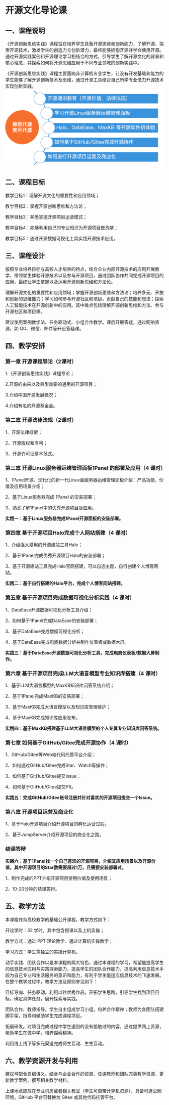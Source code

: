 # 开源文化导论课

## 一、课程说明

《开源创新思维实践》课程旨在培养学生具备开源思维和创新能力，了解开源、探索开源技术，激发学生的创造力与创新潜力，最终能够拥抱开源并学会使用开源。通过开源实践案例和开源理论学习相结合的方式，引导学生了解开源文化的背景和核心理念，并探索如何将开源思维应用于不同专业领域的创新实践中。

《开源创新思维实践》课程主要面向非计算机专业学生，让没有开发基础和能力的学生能够了解开源创新技术及思维，通过开源工具结合自己所学专业借力开源技术实现创新实践。\
![图片1](/image.png)

## 二、课程目标

教学目标1：理解开源文化的重要性和应用领域；

教学目标2：掌握开源创新思维和方法论；

教学目标3：熟悉掌握开源项目运营模式；

教学目标4：能够利用自己的专业知识为开源项目做贡献；

教学目标5：通过开源数据可视化工具实践开源技术应用。

## 三、课程设计

按照专业培养目标与高校人才培养的特点，结合企业内部开源技术的应用开展教学，带领学生体验开源技术以及参与开源项目，通过团队协作共同完成开源项目的应用，最终让学生掌握以及运用开源创新思维和方法论。

理解开源文化的重要性和应用领域；掌握开源创新思维和方法论；培养多元、开放和创新的思维能力；学习如何参与开源社区和项目，贡献自己的技能和想法；探索人工智能技术在开源创新中的应用。其中难点包括理解开源创新思维和方法、参与开源社区和项目等。

建议使用案例教学法、任务驱动式、小组合作教学。课后开展答疑，通过网络资源，如
QQ、微信、邮件等开设答疑课。

## 四、教学安排

### 第一章 开源课程导论（2课时）

1.《开源创新思维实践》课程导论；

2.开源的由来以及典型重要的通用的开源项目；

3.介绍中国开源发展概况；

4.介绍有名的开源基金会。

### 第二章 开源法律法规（2课时）

1、开源法律框架；

2、开源版权和专利；

3、开源许可证基本范式。

### 第三章 开源Linux服务器运维管理面板1Panel 的部署及应用（4 课时）

1、1Panel开源、现代化的新一代Linux面服务器运维管理面板介绍：产品功能、价值及应用场景介绍；

2、基于Linux服务器完成 1Panel 的安装部署；

3、熟悉了解1Panel中的优秀开源项目及应用。

**实践一：基于Linux服务器完成1Panel开源面板的安装部署。**

### 第四章 基于开源项目Halo完成个人网站搭建（4 课时）

1、介绍强大易用的开源建站工具Halo；

2、基于1Panel完成优秀开源项目Halo的安装部署；

3、基于开源建站工具完成Halo官网搭建，可以自选主题，自行创建个人博客网站。

**实践二：基于自行搭建的Halo平台，完成个人博客网站搭建。**

### 第五章 基于开源项目完成数据可视化分析实践（4 课时）

1、DataEase开源数据可视化分析工具介绍；

2、如何基于1Panel完成DataEase的安装部署；

3、基于DataEase完成数据可视化分析；

4、基于DataEase完成电商数据分析并制作仪表板或数据大屏。

**实践三：基于DataEase开源数据可视化分析工具，完成电商仪表板/数据大屏制作。**

### 第六章 基于开源项目完成LLM大语言模型专业知识库搭建（4 课时）

1、基于LLM大语言模型的MaxKB知识库问答系统介绍；

2、基于1Panel完成MaxKB的安装部署；

3、基于MaxKB完成大语言模型以及知识库管理维护；

4、基于MaxKB完成知识库应用发布。

**实践四：基于MaxKB搭建基于LLM大语言模型的个人专属专业知识库问答系统。**

### 第七章 如何基于GitHub/Gitee完成开源协作（4 课时）

1、GitHub/Gitee等Web端代码托管平台介绍；

2、如何通过GitHub/Gitee完成Star、Watch等操作；

3、如何基于GitHub/Gitee提交Issue；

4、如何基于GitHub/Gitee提交PR。

**实践五：完成GitHub/Gitee账号注册并针对喜欢的开源项目提交一个Issue。**

### 第八章 开源项目运营及商业化

1、基于Halo开源项目介绍开源项目的孵化运营过程。

2、基于JumpServer介绍开源项目的商业化之路。

### 结课答辩

**实践六：基于1Panel找一个自己喜欢的开源项目，介绍其应用场景以及开源价值，其中开源项目的Star数需要超过1万，且需要安装部署过。**

1、制作完成的PPT介绍开源项目使用价值及使用场景；

2、10-20分钟的结课答辩。

## 五、教学方法

本课程作为高校教学的基础公开课程，教学方式如下：

开设学时：32 学时，其中包含授课以及上机实操；

教学方式：通过 PPT 理论教学、通过计算机实操教学；

学习方式：学生需独立的实操计算机。 

动手实践、团队合作以是本课程的两大特色，通过本课程的学习，希望能提高学生的信息技术应用与实践探索能力，提高学生的团队合作能力，提高利用信息技术手段为自己专业和生活服务的意识和能力，有利于学生能适应信息技术的飞速发展。在整个教学过程中，教学方法及原则参见如下：

目标导向、任务驱动。利用以往优秀作品，开拓学生思路，引导学生找到项目目标，确定具体任务，展开探索与实践。

团队合作、教师指导。学生自主组成学习小组，培养合作精神；教师为各团队搭建脚手架，指导和辅助学生完成课程项目。

拓展研发。对项目完成过程中学生遇到的没有接触过的内容，通过提供网上资源，帮助学生在做中学，培养探索精神。

利用线上线下等多元渠道完成师生互动、生生互动。

## 六、教学资源开发与利用

建议可配合自编讲义。结合与企业合作的资源，任课教师和团队完善教学资源，更新教学案例、撰写相关教学材料。

上课地点应放在专业机房或者相关教室（学生可自带计算机资源），具备可连公网环境，GitHub
平台可替换为 Gitee 或其他代码托管平台。

